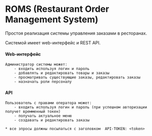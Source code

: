# ROMS (Restaurant Order Management System)

Простоя реализация системы управления заказами в ресторанах. 

Системой имеет web-интерфейс и REST API.

#### Web-интерфейс  

    Администратор системы может:
        - входить используя логин и пароль
        - добавлять и редактировать товары и заказы
        - просматривать существующие заказы, редактировать заказы
        - назначать роли персоналу
        
#### API

    Пользователь с правами оператора может:
        - входить используя логин и пароль (при успешном авторизации получет времменный токен)
        - получать актуальное меню 
        - создавать и редактировать заказы
        
    * все зпросы должны посылаться с заголовком  API-TOKEN: <token>
   
   


